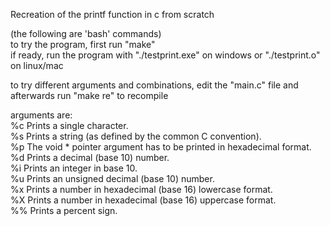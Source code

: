 Recreation of the printf function in c from scratch

(the following are 'bash' commands)\
to try the program, first run "make"\
if ready, run the program with "./testprint.exe" on windows or "./testprint.o" on linux/mac

to try different arguments and combinations, edit the "main.c" file and \
afterwards run "make re" to recompile

arguments are:\
%c Prints a single character.\
%s Prints a string (as defined by the common C convention).\
%p The void * pointer argument has to be printed in hexadecimal format.\
%d Prints a decimal (base 10) number.\
%i Prints an integer in base 10.\
%u Prints an unsigned decimal (base 10) number.\
%x Prints a number in hexadecimal (base 16) lowercase format.\
%X Prints a number in hexadecimal (base 16) uppercase format.\
%% Prints a percent sign.
